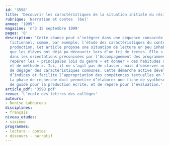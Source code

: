 ```yaml
---
id: '3598'
title: 'Découvrir les caractéristiques de la situation initiale du récit '
rubrique: 'Narration et contes  [6e]'
annee: '1999'
magazine: 'n°3 15 septembre 1999'
pages: '8'
description: 'Cette séance peut s’intégrer dans une séquence consacrée au texte narratif
  fictionnel, comme, par exemple, l’étude des caractéristiques du conte en vue d’une
  production. Cet article propose une situation de lecture un peu inhabituelle, mais
  que les élèves ont déjà pu découvrir lors d’un tri de textes. Elle s’inscrit bien
  dans les orientations préconisées par l’Accompagnement des programmes de sixième :
  repérer les « principales lois du genre » et donner « des habitudes d’observation
  et de méthode ». Ici, il ne s’agit pas de classer, mais d’observer un corpus afin
  de dégager des caractéristiques communes. Cette démarche active développe la prise
  d’indices et facilite l’appropriation des compétences textuelles en lecture-écriture.
  La phase de recherche doit permettre d’élaborer une fiche de synthèse, qui servira
  de guide pour la production écrite, et de repère pour l’évaluation.'
article_pdf: '3598.pdf'
revue: 'L’école des lettres des collèges'
auteurs:
- Denise Laboureau
disciplines:
- français
niveau_etudes:
- sixième
programmes:
- lecture - contes
- discours - narratif
---
```


